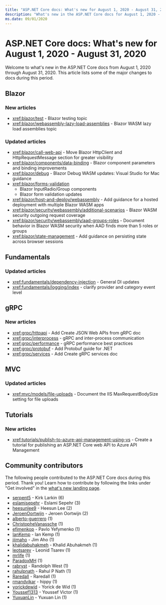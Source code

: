 ```yaml
---
title: "ASP.NET Core docs: What's new for August 1, 2020 - August 31, 2020"
description: "What's new in the ASP.NET Core docs for August 1, 2020 - August 31, 2020."
ms.date: 09/01/2020
---
```


# ASP.NET Core docs: What's new for August 1, 2020 - August 31, 2020

Welcome to what's new in the ASP.NET Core docs from August 1, 2020 through August 31, 2020. This article lists some of the major changes to docs during this period.

## Blazor

### New articles

- <xref:blazor/test> - Blazor testing topic
- <xref:blazor/webassembly-lazy-load-assemblies> - Blazor WASM lazy load assemblies topic

### Updated articles

- <xref:blazor/call-web-api> - Move Blazor HttpClient and HttpRequestMessage section for greater visibility
- <xref:blazor/components/data-binding> - Blazor component parameters and binding improvements
- <xref:blazor/debug> - Blazor Debug WASM updates: Visual Studio for Mac guidance
- <xref:blazor/forms-validation>
  - Blazor InputRadio/Group components
  - Blazor form validation updates
- <xref:blazor/host-and-deploy/webassembly> - Add guidance for a hosted deployment with multiple Blazor WASM apps
- <xref:blazor/security/webassembly/additional-scenarios> - Blazor WASM security outgoing request coverage
- <xref:blazor/security/webassembly/aad-groups-roles> - Document behavior in Blazor WASM security when AAD finds more than 5 roles or groups
- <xref:blazor/state-management> - Add guidance on persisting state across browser sessions

## Fundamentals

### Updated articles

- <xref:fundamentals/dependency-injection> - General DI updates
- <xref:fundamentals/logging/index> - clarify provider and category event level

## gRPC

### New articles

- <xref:grpc/httpapi> - Add Create JSON Web APIs from gRPC doc
- <xref:grpc/interprocess> - gRPC and inter-process communication
- <xref:grpc/performance> - gRPC performance best practices
- <xref:grpc/protobuf> - Add Protobuf guide for .NET
- <xref:grpc/services> - Add Create gRPC services doc

## MVC

### Updated articles

- <xref:mvc/models/file-uploads> - Document the IIS MaxRequestBodySize setting for file uploads

## Tutorials

### New articles

- <xref:tutorials/publish-to-azure-api-management-using-vs> - Create a tutorial for publishing an ASP.NET Core web API to Azure API Management

## Community contributors

The following people contributed to the ASP.NET Core docs during this period. Thank you! Learn how to contribute by following the links under "Get involved" in the [what's new landing page](index.yml).

- [serpent5](https://github.com/serpent5) - Kirk Larkin (6)
- [eslamisepehr](https://github.com/eslamisepehr) - Eslami Sepehr (3)
- [heesunlee9](https://github.com/heesunlee9) - Heesun Lee (2)
- [JeroenOortwijn](https://github.com/JeroenOortwijn) - Jeroen Oortwijn (2)
- [alberto-guerrero](https://github.com/alberto-guerrero) (1)
- [ChristopheVanassche](https://github.com/ChristopheVanassche) (1)
- [efimenkop](https://github.com/efimenkop) - Pavlo Yefymenko (1)
- [IanKemp](https://github.com/IanKemp) - Ian Kemp (1)
- [jiimaho](https://github.com/jiimaho) - Jim Aho (1)
- [khalidabuhakmeh](https://github.com/khalidabuhakmeh) - Khalid Abuhakmeh (1)
- [leotsarev](https://github.com/leotsarev) - Leonid Tsarev (1)
- [mrlife](https://github.com/mrlife) (1)
- [ParadoxMH](https://github.com/ParadoxMH) (1)
- [rabryst](https://github.com/rabryst) - Randolph West (1)
- [rahulpnath](https://github.com/rahulpnath) - Rahul P Nath (1)
- [Raredall](https://github.com/Raredall) - Raredall (1)
- [rmandvikar](https://github.com/rmandvikar) - hippy (1)
- [yorickdewid](https://github.com/yorickdewid) - Yorick de Wid (1)
- [Youssef1313](https://github.com/Youssef1313) - Youssef Victor (1)
- [YuxuanLin](https://github.com/YuxuanLin) - Yuxuan Lin (1)
